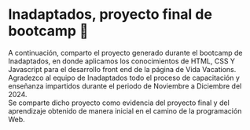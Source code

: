 <h1>Inadaptados, proyecto final de bootcamp 🦙</h1>

A continuación, comparto el proyecto generado durante el bootcamp de Inadaptados, en donde aplicamos los conocimientos de HTML, CSS Y Javascript para el desarrollo front end de la página de Vida Vacations.
<br>
Agradezco al equipo de Inadaptados todo el proceso de capacitación y enseñanza impartidos durante el periodo de Noviembre a Diciembre del 2024.
<br>
Se comparte dicho proyecto como evidencia del proyecto final y del aprendizaje obtenido de manera inicial en el camino de la programación Web.
